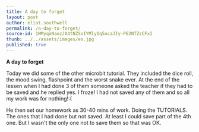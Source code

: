 ```yaml
---
title: A day to forget
layout: post
author: eliot.southwell
permalink: /a-day-to-forget/
source-id: 1WMyqaNaozJA4tNZSoIYMlyOq5ocaJIy-PE2NTZsCFxI
thunb: ../../assets/images/es.jpg
published: true
---
```

**A day to forget**

Today we did some of the other microbit tutorial. They included the dice roll, the mood swing, flashpoint and the worst snake ever. At the end of the lessen when I had done 3 of them someone asked the teacher if they had to be saved and he replied yes. I froze! I had not saved any of them and so all my work was for nothing!:(

He then set our homework as 30-40 mins of work. Doing the TUTORIALS. The ones that I had done but not saved. At least I could save part of the 4th one. But I wasn't the only one not to save them so that was OK.

